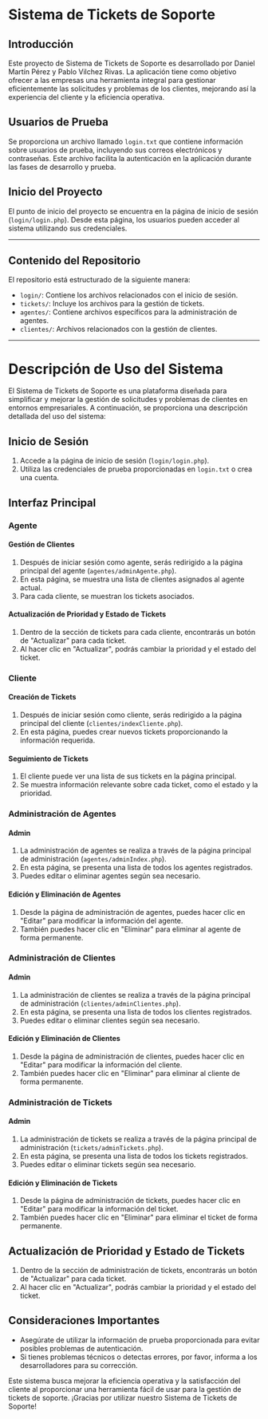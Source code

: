 # Sistema de Tickets de Soporte

## Introducción

Este proyecto de Sistema de Tickets de Soporte es desarrollado por Daniel Martín Pérez y Pablo Vilchez Rivas. La aplicación tiene como objetivo ofrecer a las empresas una herramienta integral para gestionar eficientemente las solicitudes y problemas de los clientes, mejorando así la experiencia del cliente y la eficiencia operativa.

## Usuarios de Prueba

Se proporciona un archivo llamado `login.txt` que contiene información sobre usuarios de prueba, incluyendo sus correos electrónicos y contraseñas. Este archivo facilita la autenticación en la aplicación durante las fases de desarrollo y prueba.

## Inicio del Proyecto

El punto de inicio del proyecto se encuentra en la página de inicio de sesión (`login/login.php`). Desde esta página, los usuarios pueden acceder al sistema utilizando sus credenciales.

---

## Contenido del Repositorio

El repositorio está estructurado de la siguiente manera:

- `login/`: Contiene los archivos relacionados con el inicio de sesión.
- `tickets/`: Incluye los archivos para la gestión de tickets.
- `agentes/`: Contiene archivos específicos para la administración de agentes.
- `clientes/`: Archivos relacionados con la gestión de clientes.

---
# Descripción de Uso del Sistema

El Sistema de Tickets de Soporte es una plataforma diseñada para simplificar y mejorar la gestión de solicitudes y problemas de clientes en entornos empresariales. A continuación, se proporciona una descripción detallada del uso del sistema:

## Inicio de Sesión

1. Accede a la página de inicio de sesión (`login/login.php`).
2. Utiliza las credenciales de prueba proporcionadas en `login.txt` o crea una cuenta.

## Interfaz Principal

### Agente

#### Gestión de Clientes

1. Después de iniciar sesión como agente, serás redirigido a la página principal del agente (`agentes/adminAgente.php`).
2. En esta página, se muestra una lista de clientes asignados al agente actual.
3. Para cada cliente, se muestran los tickets asociados.

#### Actualización de Prioridad y Estado de Tickets

1. Dentro de la sección de tickets para cada cliente, encontrarás un botón de "Actualizar" para cada ticket.
2. Al hacer clic en "Actualizar", podrás cambiar la prioridad y el estado del ticket.

### Cliente

#### Creación de Tickets

1. Después de iniciar sesión como cliente, serás redirigido a la página principal del cliente (`clientes/indexCliente.php`).
2. En esta página, puedes crear nuevos tickets proporcionando la información requerida.

#### Seguimiento de Tickets

1. El cliente puede ver una lista de sus tickets en la página principal.
2. Se muestra información relevante sobre cada ticket, como el estado y la prioridad.

### Administración de Agentes

#### Admin

1. La administración de agentes se realiza a través de la página principal de administración (`agentes/adminIndex.php`).
2. En esta página, se presenta una lista de todos los agentes registrados.
3. Puedes editar o eliminar agentes según sea necesario.

#### Edición y Eliminación de Agentes

1. Desde la página de administración de agentes, puedes hacer clic en "Editar" para modificar la información del agente.
2. También puedes hacer clic en "Eliminar" para eliminar al agente de forma permanente.

### Administración de Clientes

#### Admin

1. La administración de clientes se realiza a través de la página principal de administración (`clientes/adminClientes.php`).
2. En esta página, se presenta una lista de todos los clientes registrados.
3. Puedes editar o eliminar clientes según sea necesario.

#### Edición y Eliminación de Clientes

1. Desde la página de administración de clientes, puedes hacer clic en "Editar" para modificar la información del cliente.
2. También puedes hacer clic en "Eliminar" para eliminar al cliente de forma permanente.

### Administración de Tickets

#### Admin

1. La administración de tickets se realiza a través de la página principal de administración (`tickets/adminTickets.php`).
2. En esta página, se presenta una lista de todos los tickets registrados.
3. Puedes editar o eliminar tickets según sea necesario.

#### Edición y Eliminación de Tickets

1. Desde la página de administración de tickets, puedes hacer clic en "Editar" para modificar la información del ticket.
2. También puedes hacer clic en "Eliminar" para eliminar el ticket de forma permanente.

## Actualización de Prioridad y Estado de Tickets

1. Dentro de la sección de administración de tickets, encontrarás un botón de "Actualizar" para cada ticket.
2. Al hacer clic en "Actualizar", podrás cambiar la prioridad y el estado del ticket.

## Consideraciones Importantes

- Asegúrate de utilizar la información de prueba proporcionada para evitar posibles problemas de autenticación.
- Si tienes problemas técnicos o detectas errores, por favor, informa a los desarrolladores para su corrección.

Este sistema busca mejorar la eficiencia operativa y la satisfacción del cliente al proporcionar una herramienta fácil de usar para la gestión de tickets de soporte. ¡Gracias por utilizar nuestro Sistema de Tickets de Soporte!

